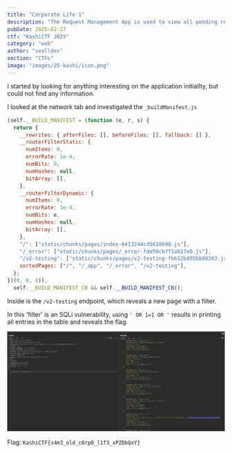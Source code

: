 ```yaml
---
title: "Corporate Life 1"
description: "The Request Management App is used to view all pending requests for each user. It’s a pretty basic website, though I heard they were working on something new. Anyway, did you know that one of the disgruntled employees shared some company secrets on the Requests Management App, but it's status was set denied before I could see it. Please find out what it was and spill the tea!"
pubDate: 2025-02-27
ctf: "KashiCTF 2025"
category: "web"
author: "sealldev"
section: "CTFs"
image: "images/25-kashi/icon.png"
---
```




I started by looking for anything interesting on the application initiallty, but could not find any information.

I looked at the network tab and investigated the `_buildManifest.js`

```js
(self.__BUILD_MANIFEST = (function (e, r, s) {
  return {
    __rewrites: { afterFiles: [], beforeFiles: [], fallback: [] },
    __routerFilterStatic: {
      numItems: 0,
      errorRate: 1e-4,
      numBits: 0,
      numHashes: null,
      bitArray: [],
    },
    __routerFilterDynamic: {
      numItems: 0,
      errorRate: 1e-4,
      numBits: e,
      numHashes: null,
      bitArray: [],
    },
    "/": ["static/chunks/pages/index-6413244cd5618b98.js"],
    "/_error": ["static/chunks/pages/_error-fde50cb7f1ab27e0.js"],
    "/v2-testing": ["static/chunks/pages/v2-testing-fb612b495bb99203.js"],
    sortedPages: ["/", "/_app", "/_error", "/v2-testing"],
  };
})(0, 0, 0)),
  self.__BUILD_MANIFEST_CB && self.__BUILD_MANIFEST_CB();
```

Inside is the `/v2-testing` endpoint, which reveals a new page with a filter.

In this 'filter' is an SQLi vulnerability, using `' OR 1=1 OR '` results in printing all entries in the table and reveals the flag.

![corplife1.png](images/25-kashi/corplife1.png)

Flag: `KashiCTF{s4m3_old_c0rp0_l1f3_xPZDbQxY}`
